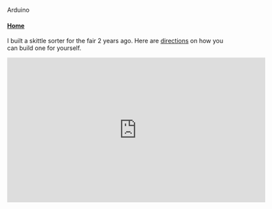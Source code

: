 Arduino

#### [Home](https://jscholl23.github.io/)


I built a skittle sorter for the fair 2 years ago. Here are [directions](https://beta.ivc.no/wiki/index.php/Skittles_M%26M%27s_Sorting_Machine) on how you can build one for yourself.

<iframe width="601" height="338" src="https://www.youtube.com/embed/H7HTQai7Wwg?controls=0&amp;start=37" frameborder="0" allow="accelerometer; autoplay; encrypted-media; gyroscope; picture-in-picture" allowfullscreen></iframe>
